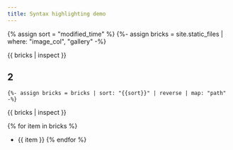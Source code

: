 ```yaml
---
title: Syntax highlighting demo
---
```



  {% assign sort =  "modified_time" %}
  {%- assign bricks = site.static_files | where: "image_col", "gallery" -%}

{{ bricks | inspect }}

## 2
    {%- assign bricks = bricks | sort: "{{sort}}" | reverse | map: "path" -%}
    
{{ bricks | inspect }}
    
    
    
{% for item in bricks %}
- {{ item }}
{% endfor %}
